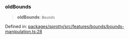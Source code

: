 
### oldBounds

> **oldBounds**: `Bounds`

Defined in: [packages/sprotty/src/features/bounds/bounds-manipulation.ts:28](https://github.com/eclipse-sprotty/sprotty/blob/f9b2433481cc27a1ac0c92d525a92039ae7f6c76/packages/sprotty/src/features/bounds/bounds-manipulation.ts#L28)
